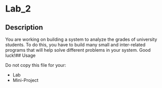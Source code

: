 # Lab_2

## Description
You are working on building a system to analyze the grades of university students. To do this, you have to build many small and inter-related programs that will help solve different problems in your system. Good luck!## Usage

Do not copy this file for your:
* Lab
* Mini-Project
